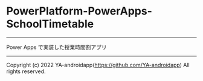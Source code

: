 # PowerPlatform-PowerApps-SchoolTimetable

---

Power Apps で実装した授業時間割アプリ

---

Copyright (c) 2022 YA-androidapp(https://github.com/YA-androidapp) All rights reserved.

